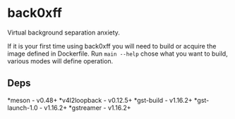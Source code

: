 # back0xff	
Virtual background separation anxiety.

If it is your first time using back0xff you will need to build or acquire the image defined in Dockerfile. Run `main --help` chose what you want to build, various modes will define operation. 

## Deps

*meson - v0.48+
*v4l2loopback - v0.12.5+
*gst-build - v1.16.2+ 
*gst-launch-1.0 - v1.16.2+ 
*gstreamer - v1.16.2+ 
